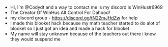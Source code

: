 - Hi, I’m @Codydt and a way to contact me is my discord is WinHus#6969
- The Creator Of WinHus Alt Control For Dahood!
- my discord group - https://discord.gg/tN22mJHdZw for help
- I made this blooket hack because my math teacher started to do alot of blooket so I just got an idea and made a hack for blooket.
- My name will stay unknown because of the teachers out there i know they would suspend me
